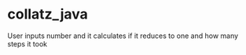 # collatz_java
User inputs number and it calculates if it reduces to one and how many steps it took
